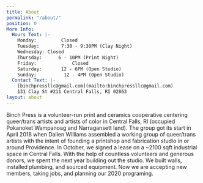 ```yaml
---
title: About
permalink: "/about/"
position: 0
More Info:
  Hours Text: |-
    Monday:         Closed
    Tuesday:        7:30 - 9:30PM (Clay Night)
    Wednesday: Closed
    Thursday:      6 - 10PM (Print Night)
    Friday:             Closed
    Saturday:       12 - 6PM (Open Studio)
    Sunday:          12 - 4PM (Open Studio)
  Contact Text: |-
    [binchpressllc@gmail.com](mailto:binchpressllc@gmail.com)
    131 Clay St #211 Central Falls, RI 02863
layout: about
---
```


Binch Press is a volunteer-run print and ceramics cooperative centering queer/trans artists and artists of color in Central Falls, RI (occupied Pokanoket Wampanoag and Narragansett land). The group got its start in April 2018 when Dailen Williams assembled a working group of queer/trans artists with the intent of founding a printshop and fabrication studio in or around Providence. In October, we signed a lease on a ~2100 sqft industrial space in Central Falls. With the help of countless volunteers and generous donors, we spent the next year building out the studio. We built walls, installed plumbing, and sourced equipment. Now we are accepting new members, taking jobs, and planning our 2020 programing.
